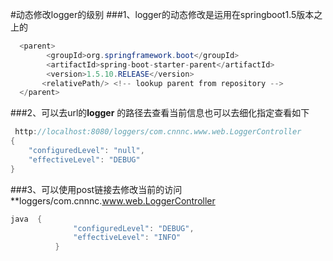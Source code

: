 #动态修改logger的级别
###1、logger的动态修改是运用在springboot1.5版本之上的
```java 
  <parent>
      	<groupId>org.springframework.boot</groupId>
        <artifactId>spring-boot-starter-parent</artifactId>
        <version>1.5.10.RELEASE</version>
       <relativePath/> <!-- lookup parent from repository -->
  </parent>
```
###2、可以去url的**logger** 的路径去查看当前信息也可以去细化指定查看如下
```java
 http://localhost:8080/loggers/com.cnnnc.www.web.LoggerController
{
    "configuredLevel": "null",
    "effectiveLevel": "DEBUG"
}
```


###3、可以使用post链接去修改当前的访问**loggers/com.cnnnc.www.web.LoggerController
```java
java  {
              "configuredLevel": "DEBUG",
              "effectiveLevel": "INFO"
          }

```
